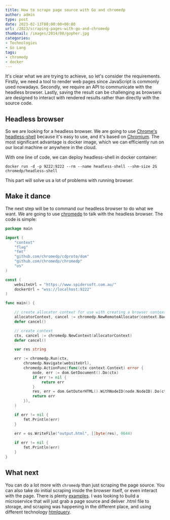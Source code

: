 ```yaml
---
title: How to scrape page source with Go and chromedp
author: admin
type: post
date: 2023-02-13T08:00:00+00:00
url: /2023/scraping-pages-with-go-and-chromedp
thumbnail: /images/2014/08/gopher.jpg
categories:
- Technologies
- Go Lang
tags:
- chromedp
- docker
---
```


It's clear what we are trying to achieve, so let's consider the requirements. Firstly, we need a tool to render web pages since JavaScript is commonly used nowadays. Secondly, we require an API to communicate with the headless browser. Lastly, saving the result can be challenging as browsers are designed to interact with rendered results rather than directly with the source code.

## Headless browser

So we are looking for a headless browser. We are going to use [Chrome's headless-shell](https://github.com/chromedp/docker-headless-shell) because it's easy to use, and it's based on [Chromium](https://www.chromium.org/Home). The most significant advantage is docker image, which we can efficiently run on our local machine or anywhere in the cloud.

With one line of code, we can deploy headless-shell in docker container:

`docker run -d -p 9222:9222 --rm --name headless-shell --shm-size 2G chromedp/headless-shell`

This part will solve us a lot of problems with running browser.  

## Make it dance

The next step will be to command our headless browser to do what we want. We are going to use [chromedp](https://github.com/chromedp/chromedp) to talk with the headless browser. The code is simple:

```GO
package main

import (
	"context"
	"flag"
	"fmt"
	"github.com/chromedp/cdproto/dom"
	"github.com/chromedp/chromedp"
	"os"
)

const (
	websiteUrl = "https://www.spidersoft.com.au/"
	dockerUrl = "wss://localhost:9222"
)

func main() {

	// create allocator context for use with creating a browser context later
	allocatorContext, cancel := chromedp.NewRemoteAllocator(context.Background(), dockerUrl)
	defer cancel()

	// create context
	ctx, cancel := chromedp.NewContext(allocatorContext)
	defer cancel()

	var res string

	err := chromedp.Run(ctx,
		chromedp.Navigate(websiteUrl),
		chromedp.ActionFunc(func(ctx context.Context) error {
			node, err := dom.GetDocument().Do(ctx)
			if err != nil {
				return err
			}
			res, err = dom.GetOuterHTML().WithNodeID(node.NodeID).Do(ctx)
			return err
		}),
	)

	if err != nil {
		fmt.Println(err)
	}

	err = os.WriteFile("output.html", []byte(res), 0644)
	
	if err != nil {
		fmt.Println(err) 
    }
}

```

## What next

You can do a lot more with `chromedp` than just scraping the page source. You can also take do initial scraping inside the browser itself, or even interact with the page. There is plenty [examples](https://github.com/chromedp/examples). I was looking to build a microservice that will just grab a page source and deliver .html file to storage, and scraping was happening in the different place, and using different technology [htmlquery](https://github.com/antchfx/htmlquery).